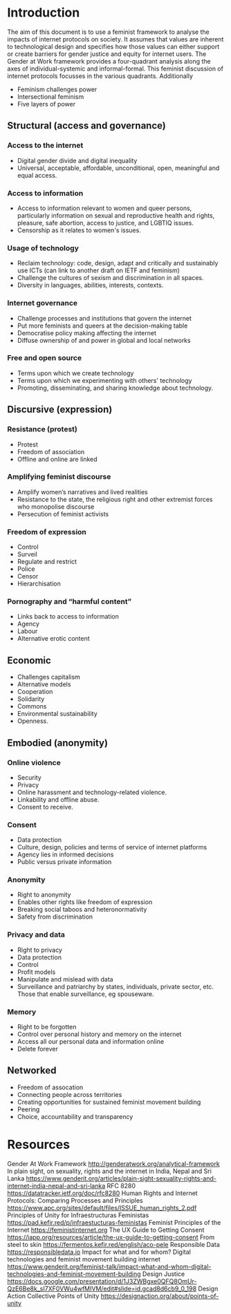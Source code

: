 # Introduction

The aim of this document is to use a feminist framework to analyse the impacts of internet protocols on society. It assumes that values are inherent to technological design and specifies how those values can either support or create barriers for gender justice and equity for internet users. The Gender at Work framework provides a four-quadrant analysis along the axes of individual-systemic and informal-formal. This feminist discussion of internet protocols focusses in the various quadrants. Additionally 
 * Feminism challenges power
 * Intersectional feminism
 * Five layers of power

## Structural (access and governance)

### Access to the internet

 * Digital gender divide and digital inequality
 * Universal, acceptable, affordable, unconditional, open, meaningful and equal access.

### Access to information

 * Access to information relevant to women and queer persons, particularly information on sexual and reproductive health and rights, pleasure, safe abortion, access to justice, and LGBTIQ issues.
 * Censorship as it relates to women's issues.

### Usage of technology

 * Reclaim technology: code, design, adapt and critically and sustainably use ICTs (can link to another draft on IETF and feminism)
 * Challenge the cultures of sexism and discrimination in all spaces.
 * Diversity in languages, abilities, interests, contexts.

### Internet governance

 * Challenge processes and institutions that govern the internet
 * Put more feminists and queers at the decision-making table
 * Democratise policy making affecting the internet
 * Diffuse ownership of and power in global and local networks

### Free and open source

 * Terms upon which we create technology
 * Terms upon which we experimenting with others' technology
 * Promoting, disseminating, and sharing knowledge about technology.

## Discursive (expression)

### Resistance (protest)

 * Protest
 * Freedom of association
 * Offline and online are linked

### Amplifying feminist discourse

 * Amplify women’s narratives and lived realities
 * Resistance to the state, the religious right and other extremist forces who monopolise discourse
 * Persecution of feminist activists

### Freedom of expression

 * Control
 * Surveil
 * Regulate and restrict
 * Police
 * Censor
 * Hierarchisation

### Pornography and “harmful content”

 * Links back to access to information
 * Agency
 * Labour
 * Alternative erotic content

## Economic

 * Challenges capitalism
 * Alternative models
 * Cooperation
 * Solidarity
 * Commons
 * Environmental sustainability
 * Openness.

## Embodied (anonymity)

### Online violence

 * Security
 * Privacy
 * Online harassment and technology-related violence.
 * Linkability and offline abuse.
 * Consent to receive.

### Consent

 * Data protection
 * Culture, design, policies and terms of service of internet platforms
 * Agency lies in informed decisions
 * Public versus private information

### Anonymity

 * Right to anonymity
 * Enables other rights like freedom of expression
 * Breaking social taboos and heteronormativity
 * Safety from discrimination

### Privacy and data

 * Right to privacy
 * Data protection
 * Control
 * Profit models
 * Manipulate and mislead with data
 * Surveillance and patriarchy by states, individuals, private sector, etc. Those that enable surveillance, eg spouseware.

### Memory

 * Right to be forgotten
 * Control over personal history and memory on the internet
 * Access all our personal data and information online
 * Delete forever

## Networked

 * Freedom of assocation
 * Connecting people across territories
 * Creating opportunities for sustained feminist movement building
 * Peering
 * Choice, accountability and transparency

# Resources

Gender At Work Framework http://genderatwork.org/analytical-framework
In plain sight, on sexuality, rights and the internet in India, Nepal and Sri Lanka https://www.genderit.org/articles/plain-sight-sexuality-rights-and-internet-india-nepal-and-sri-lanka
RFC 8280 https://datatracker.ietf.org/doc/rfc8280
Human Rights and Internet Protocols: Comparing Processes and Principles https://www.apc.org/sites/default/files/ISSUE_human_rights_2.pdf
Principles of Unity for Infraestructuras Feministas https://pad.kefir.red/p/infraestucturas-feministas
Feminist Principles of the Internet https://feministinternet.org
The UX Guide to Getting Consent https://iapp.org/resources/article/the-ux-guide-to-getting-consent
From steel to skin https://fermentos.kefir.red/english/aco-pele
Responsible Data https://responsibledata.io
Impact for what and for whom? Digital technologies and feminist movement building internet https://www.genderit.org/feminist-talk/impact-what-and-whom-digital-technologies-and-feminist-movement-building
Design Justice https://docs.google.com/presentation/d/1J3ZWBgxe0QFQ8OmUr-QzE6Be8k_sI7XF0VWu4wfMIVM/edit#slide=id.gcad8d6cb9_0_198
Design Action Collective Points of Unity https://designaction.org/about/points-of-unity
